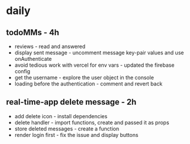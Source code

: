 # daily

## todoMMs - 4h
* reviews - read and answered
* display sent message - uncomment message key-pair values and use onAuthenticate
* avoid tedious work with vercel for env vars - updated the firebase config
* get the username - explore the user object in the console
* loading before the authentication - comment and revert back

## real-time-app delete message - 2h
* add delete icon - install dependencies
* delete handler - import functions, create and passed it as props
* store deleted messages - create a function 
* render login first - fix the issue and display buttons